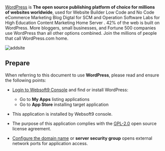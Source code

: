 [WordPress](https://wordpress.com/) is **The open source publishing platform of choice for millions of websites worldwide**, used for Website Builder Low Code and No Code eCommerce Marketing Blog Digtal for SCM and Operation Software Labs for High Education Content Marketing Home Server . 42% of the web is built on WordPress. More bloggers, small businesses, and Fortune 500 companies use WordPress than all other options combined. Join the millions of people that call WordPress.com home.


![addsite](https://libs.websoft9.com/Websoft9/DocsPicture/en/wordpress/wordpress-add-site-websoft9.png)


## Prepare

When referring to this document to use **WordPress**, please read and ensure the following points:

- [Login to Websoft9 Console](./login-console) and find or install WordPress:
  - Go to **My Apps** listing applications 
  - Go to **App Store** installing target application

- This application is installed by Websoft9 console.


- The purpose of this application complies with the [GPL-2.0](https://opensource.org/licenses/GPL-2.0) open source license agreement.


- [Configure the domain name](./domain-set) or **server security group** opens external network ports for application access.